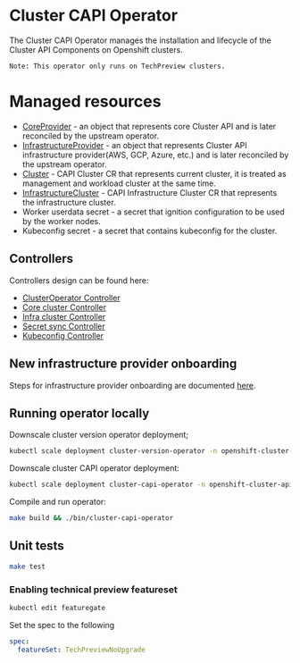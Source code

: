 # Cluster CAPI Operator

The Cluster CAPI Operator manages the installation and lifecycle of the Cluster API Components on Openshift clusters.

```
Note: This operator only runs on TechPreview clusters.
```

# Managed resources

- [CoreProvider](https://github.com/kubernetes-sigs/cluster-api-operator/blob/main/api/v1alpha1/coreprovider_types.go) - an object that represents core Cluster API and is later reconciled by the upstream operator.
- [InfrastructureProvider](https://github.com/kubernetes-sigs/cluster-api-operator/blob/main/api/v1alpha1/infrastructureprovider_types.go) - an object that represents Cluster API infrastructure provider(AWS, GCP, Azure, etc.) 
and is later reconciled by the upstream operator.
- [Cluster](https://cluster-api.sigs.k8s.io/developer/architecture/controllers/cluster.html) - CAPI Cluster CR that
represents current cluster, it is treated as management and workload cluster at the same time.
- [InfrastructureCluster](https://cluster-api.sigs.k8s.io/developer/providers/cluster-infrastructure.html) - CAPI Infrastructure Cluster CR that represents the infrastructure cluster.
- Worker userdata secret - a secret that ignition configuration to be used by the worker nodes.
- Kubeconfig secret - a secret that contains kubeconfig for the cluster.

## Controllers

Controllers design can be found here:
- [ClusterOperator Controller](docs/controllers/clusteroperator.md)
- [Core cluster Controller](docs/controllers/core-cluster.md)
- [Infra cluster Controller](docs/controllers/infra-cluster.md)
- [Secret sync Controller](docs/controllers/secretsync.md)
- [Kubeconfig Controller](docs/controllers/kubeconfig.md)

## New infrastructure provider onboarding

Steps for infrastructure provider onboarding are documented [here](docs/provideronboarding.md).

## Running operator locally

Downscale cluster version operator deployment;

```sh
kubectl scale deployment cluster-version-operator -n openshift-cluster-version --replicas=0
```

Downscale cluster CAPI operator deployment:

```sh
kubectl scale deployment cluster-capi-operator -n openshift-cluster-api --replicas=0
```

Compile and run operator:

```sh
make build && ./bin/cluster-capi-operator
```

## Unit tests

```sh
make test
```

### Enabling technical preview featureset

```sh
kubectl edit featuregate
```

Set the spec to the following

```yaml
spec:
  featureSet: TechPreviewNoUpgrade
```
